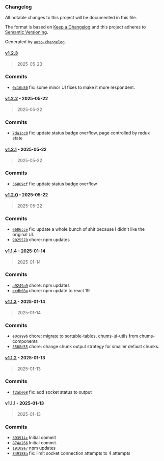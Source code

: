 ### Changelog

All notable changes to this project will be documented in this file.

The format is based on [Keep a Changelog](https://keepachangelog.com/en/1.0.0/)
and this project adheres to [Semantic Versioning](https://semver.org/spec/v2.0.0.html).

Generated by [`auto-changelog`](https://github.com/CookPete/auto-changelog).

#### [v1.2.3](https://github.com/ChumsInc/shopify-images/compare/v1.2.2...v1.2.3)

> 2025-05-23




### Commits

- [`0c10b50`](https://github.com/ChumsInc/shopify-images/commit/0c10b5062190dae14cb4309fb10c217d6bf17f86)  fix: some minor UI fixes to make it more respondent.

#### [v1.2.2](https://github.com/ChumsInc/shopify-images/compare/v1.2.1...v1.2.2) - 2025-05-22

> 2025-05-22




### Commits

- [`7da1cc0`](https://github.com/ChumsInc/shopify-images/commit/7da1cc078b28529cd02025ba9bde64c4bcb102ae)  fix: update status badge overflow, page controlled by redux state

#### [v1.2.1](https://github.com/ChumsInc/shopify-images/compare/v1.2.0...v1.2.1) - 2025-05-22

> 2025-05-22




### Commits

- [`36869cf`](https://github.com/ChumsInc/shopify-images/commit/36869cfea756fec66ae74eef8e016561f7dc95d8)  fix: update status badge overflow

#### [v1.2.0](https://github.com/ChumsInc/shopify-images/compare/v1.1.4...v1.2.0) - 2025-05-22

> 2025-05-22




### Commits

- [`e686cce`](https://github.com/ChumsInc/shopify-images/commit/e686cceee42b4a38da743c20fe77833b3c738030)  fix: update a whole bunch of shit because I didn't like the original UI.
- [`9025570`](https://github.com/ChumsInc/shopify-images/commit/902557036d7635819457f733a9eb92b1d9937864)  chore: npm updates

#### [v1.1.4](https://github.com/ChumsInc/shopify-images/compare/v1.1.3...v1.1.4) - 2025-01-14

> 2025-01-14




### Commits

- [`a9249a9`](https://github.com/ChumsInc/shopify-images/commit/a9249a957f45727a6421e3ba4de8da93638b47fd)  chore: npm updates
- [`ecdb08a`](https://github.com/ChumsInc/shopify-images/commit/ecdb08a7d0ab66dad228fcea751d0b5f128e5bf0)  chore: npm update to react 19

#### [v1.1.3](https://github.com/ChumsInc/shopify-images/compare/v1.1.2...v1.1.3) - 2025-01-14

> 2025-01-14




### Commits

- [`e0ca99b`](https://github.com/ChumsInc/shopify-images/commit/e0ca99bf5cae3dc31f4dd788fec91da0bb590183)  chore: migrate to sortable-tables, chums-ui-utils from chums-components
- [`5508d55`](https://github.com/ChumsInc/shopify-images/commit/5508d5568fffcc9a3404b823995ac7a041267b4c)  chore: change chunk output strategy for smaller default chunks.

#### [v1.1.2](https://github.com/ChumsInc/shopify-images/compare/v1.1.1...v1.1.2) - 2025-01-13

> 2025-01-13




### Commits

- [`f2abe68`](https://github.com/ChumsInc/shopify-images/commit/f2abe68884967176cc0e373a96f2c7b0afe6d090)  fix: add socket status to output

#### v1.1.1 - 2025-01-13

> 2025-01-13




### Commits

- [`393914c`](https://github.com/ChumsInc/shopify-images/commit/393914c82e881082f9b6f569c63ec98c014504e1)  Initial commit
- [`874a266`](https://github.com/ChumsInc/shopify-images/commit/874a26672d6281f3c7a2d0a3f20453be6b05c5f6)  Initial commit.
- [`19109a7`](https://github.com/ChumsInc/shopify-images/commit/19109a7e01879df935a0d014bf0dc4505f9eb16e)  npm updates
- [`849188a`](https://github.com/ChumsInc/shopify-images/commit/849188a3865174513fcc90f22194325d8741f9d5)  fix: limit socket connection attempts to 4 attempts

